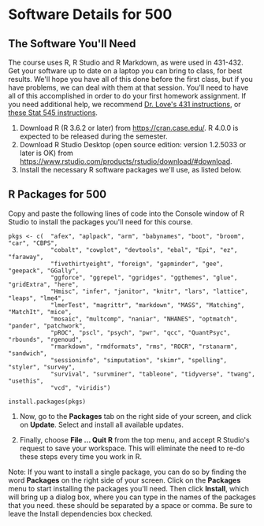 # Software Details for 500  

## The Software You'll Need

The course uses R, R Studio and R Markdown, as were used in 431-432. Get your software up to date on a laptop you can bring to class, for best results. We'll hope you have all of this done before the first class, but if you have problems, we can deal with them at that session. You'll need to have all of this accomplished in order to do your first homework assignment. If you need additional help, we recommend [Dr. Love's 431 instructions](https://github.com/THOMASELOVE/2019-431/tree/master/SOFTWARE), or [these Stat 545 instructions](https://stat545.com/block000_r-rstudio-install.html).

1. Download R (R 3.6.2 or later) from https://cran.case.edu/. R 4.0.0 is expected to be released during the semester.
2. Download R Studio Desktop (open source edition: version 1.2.5033 or later is OK) from https://www.rstudio.com/products/rstudio/download/#download.
3. Install the necessary R software packages we'll use, as listed below.

## R Packages for 500

Copy and paste the following lines of code into the Console window of R Studio to install the packages you'll need for this course.

<!-- -->

    pkgs <- c(  "afex", "aplpack", "arm", "babynames", "boot", "broom", "car", "CBPS", 
                "cobalt", "cowplot", "devtools", "ebal", "Epi", "ez", "faraway", 
                "fivethirtyeight", "foreign", "gapminder", "gee", "geepack", "GGally", 
                "ggforce", "ggrepel", "ggridges", "ggthemes", "glue", "gridExtra", "here", 
                "Hmisc", "infer", "janitor", "knitr", "lars", "lattice", "leaps", "lme4", 
                "lmerTest", "magrittr", "markdown", "MASS", "Matching", "MatchIt", "mice", 
                "mosaic", "multcomp", "naniar", "NHANES", "optmatch", "pander", "patchwork", 
                "pROC", "pscl", "psych", "pwr", "qcc", "QuantPsyc", "rbounds", "rgenoud",
                "rmarkdown", "rmdformats", "rms", "ROCR", "rstanarm", "sandwich", 
                "sessioninfo", "simputation", "skimr", "spelling", "styler", "survey", 
                "survival", "survminer", "tableone", "tidyverse", "twang", "usethis", 
                "vcd", "viridis")

    install.packages(pkgs)

1.  Now, go to the **Packages** tab on the right side of your screen, and click on **Update**. Select and install all available updates.

2.  Finally, choose **File ... Quit R** from the top menu, and accept R Studio's request to save your workspace. This will eliminate the need to re-do these steps every time you work in R.

Note: If you want to install a single package, you can do so by finding the word **Packages** on the right side of your screen. Click on the **Packages** menu to start installing the packages you'll need. Then click **Install**, which will bring up a dialog box, where you can type in the names of the packages that you need. these should be separated by a space or comma. Be sure to leave the Install dependencies box checked.
